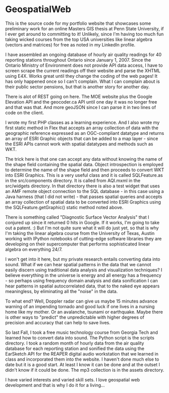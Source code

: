 GeospatialWeb
=============

This is the source code for my portfolio website that showcases some preliminary work for an online Masters GIS thesis at Penn State University, if I ever get around to committing to it! Unlikely, since I'm having too much fun taking wicked courses from the top USA universities like linear algebra (vectors and matrices) for free as noted in my LinkedIn profile.

I have assembled an ongoing database of hourly air quality readings for 40 reporting stations throughout Ontario since January 1, 2007. Since the Ontario Ministry of Environment does not provide API data access, I have to screen scrape the current readings off their website and parse the XHTML using E4X. Works great until they change the coding of the web pages! It has only happened once so I can't complain. What I can complain about is their public sector pensions, but that is another story for another day.

There is alot of REST going on here. The MOE website plus the Google Elevation API and the geocoder.ca API until one day it was no longer free and that was that. And more geoJSON since I can parse it in two lines of code on the client.

I wrote my first PHP classes as a learning experience. And I also wrote my first static method in Flex that accepts an array collection of data with the geographic reference expressed as an OGC-compliant datatype and returns an array of ESRI Graphic objects that can be added to a map layer - since the ESRI APIs cannot work with spatial datatypes and methods such as WKT.

The trick here is that one can accept any data without knowing the name of the shape field containing the spatial data. Object introspection is employed to determine the name of the shape field and then proceeds to convert WKT into ESRI Graphics. This is a very useful class and it is called SQLFeature.as in the src/components directory. It is called from AQI.mxml in the src/widgets directory. In that directory there is also a test widget that uses an AMF remote object connection to the SQL database - in this case using a Java harness (that I did not write) - that passes spatial queries and accepts an array collection of spatial data to be converted into ESRI Graphics using the SQLFeature.getGraphic() static method noted above.

There is something called "Diagnostic Surface Vector Analysis" that I conjured up since it returned 0 hits in Google. If it works, I'm going to take out a patent. :) But I'm not quite sure what it will do just yet, so that is why I'm taking the linear algebra course from the University of Texas, Austin working with IPython notebooks of cutting-edge software libraries they are developing on their supercomputer that performs sophisticated linear algebra on everything 24/7.

I won't get into it here, but my private research entails converting data into sound. What if we can hear spatial patterns in the data that we cannot easily discern using traditional data analysis and visualization techniques? I believe everything in the universe is energy and all energy has a frequency - so perhaps using frequency domain analysis and data sonification I can hear patterns in spatial autocorrelated data, that to the naked eye appears meaningless, by eliminating all the "noise" in the data.

To what end? Well, Doppler radar can give us maybe 15 minutes advance warning of an impending tornado and good luck if one lives in a nursing home like my mother. Or an avalanche, tsunami or earthquake. Maybe there is other ways to "predict" the unpredictable with higher degrees of precision and accuracy that can help to save lives.

So last Fall, I took a free music technology course from Georgia Tech and learned how to convert data into sound. The Python script is the scripts directory. I took a random month of hourly data from the air quality database for each reporting station and sonified the data using the EarSketch API for the REAPER digital audio workstation that we learned in class and incorporated them into the website. I haven't done much else to date but it is a good start. At least I know it can be done and at the outset I didn't know if it could be done. The mp3 collection is in the assets directory.

I have varied interests and varied skill sets. I love geospatial web development and that is why I do it for a living...
